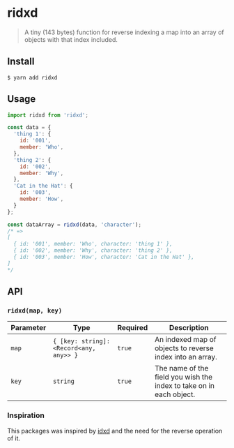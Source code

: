 # ridxd

> A tiny (143 bytes) function for reverse indexing a map into an array of objects with that index included.

## Install

```
$ yarn add ridxd
```

## Usage

```js
import ridxd from 'ridxd';

const data = {
  'thing 1': {
    id: '001',
    member: 'Who',
  },
  'thing 2': {
    id: '002',
    member: 'Why',
  },
  'Cat in the Hat': {
    id: '003',
    member: 'How',
  }
};

const dataArray = ridxd(data, 'character');
/* =>
[
  { id: '001', member: 'Who', character: 'thing 1' },
  { id: '002', member: 'Why', character: 'thing 2' },
  { id: '003', member: 'How', character: 'Cat in the Hat' },
]
*/
```

## API

### `ridxd(map, key)`

| Parameter | Type | Required | Description |
| --- | --- | --- | --- |
| `map` | `{ [key: string]: <Record<any, any>> }` | `true` | An indexed map of objects to reverse index into an array. |
| `key` | `string` | `true` | The name of the field you wish the index to take on in each object. |

### Inspiration

This packages was inspired by [idxd](https://github.com/Renddslow/idxd) and the need for the reverse operation of it. 